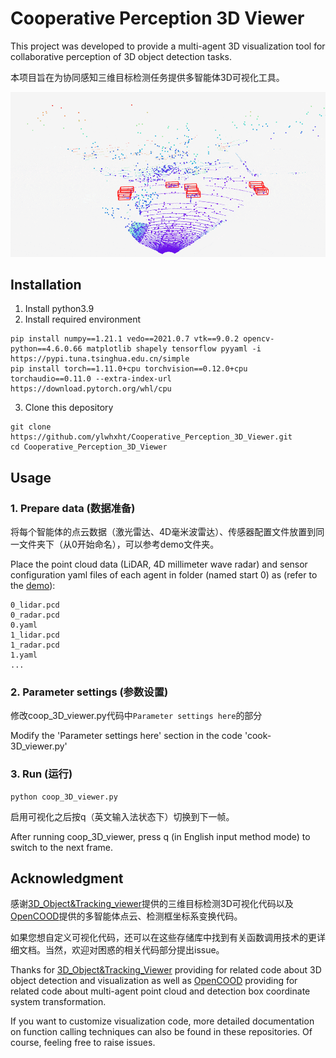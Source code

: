 # Cooperative Perception 3D Viewer 
This project was developed to provide a multi-agent 3D visualization tool for collaborative perception of 3D object detection tasks.

本项目旨在为协同感知三维目标检测任务提供多智能体3D可视化工具。

<p align="center">
<img src="./images/demo.gif", width="1000">
</p>

## Installation
1. Install python3.9
2. Install required environment
```
pip install numpy==1.21.1 vedo==2021.0.7 vtk==9.0.2 opencv-python==4.6.0.66 matplotlib shapely tensorflow pyyaml -i https://pypi.tuna.tsinghua.edu.cn/simple
pip install torch==1.11.0+cpu torchvision==0.12.0+cpu torchaudio==0.11.0 --extra-index-url https://download.pytorch.org/whl/cpu
```
3. Clone this depository
```
git clone https://github.com/ylwhxht/Cooperative_Perception_3D_Viewer.git
cd Cooperative_Perception_3D_Viewer
```
## Usage
### 1. Prepare data (数据准备)

将每个智能体的点云数据（激光雷达、4D毫米波雷达）、传感器配置文件放置到同一文件夹下（从0开始命名），可以参考demo文件夹。
       
Place the point cloud data (LiDAR, 4D millimeter wave radar) and sensor configuration yaml files of each agent in folder (named start 0) as (refer to the [demo](https://github.com/ylwhxht/Cooperative_Perception_3D_Viewer/tree/main/demo)):

```
0_lidar.pcd
0_radar.pcd
0.yaml
1_lidar.pcd
1_radar.pcd
1.yaml
...
```

### 2. Parameter settings (参数设置)
修改coop_3D_viewer.py代码中`Parameter settings here`的部分

Modify the 'Parameter settings here' section in the code 'cook-3D_viewer.py'

### 3. Run (运行)
```
python coop_3D_viewer.py
```

启用可视化之后按q（英文输入法状态下）切换到下一帧。

After running coop_3D_viewer, press q (in English input method mode) to switch to the next frame.

## Acknowledgment

感谢[3D_Object&Tracking_viewer](https://github.com/hailanyi/3D-Detection-Tracking-Viewer)提供的三维目标检测3D可视化代码以及[OpenCOOD](https://github.com/DerrickXuNu/OpenCOOD)提供的多智能体点云、检测框坐标系变换代码。

如果您想自定义可视化代码，还可以在这些存储库中找到有关函数调用技术的更详细文档。当然，欢迎对困惑的相关代码部分提出issue。


Thanks for [3D_Object&Tracking_Viewer](https://github.com/hailanyi/3D-Detection-Tracking-Viewer) providing for related code about 3D object detection and visualization  as well as [OpenCOOD](https://github.com/DerrickXuNu/OpenCOOD) providing for related code about  multi-agent point cloud and detection box coordinate system transformation.


If you want to customize visualization code, more detailed documentation on function calling techniques can also be found in these repositories.
Of course, feeling free to raise issues.
